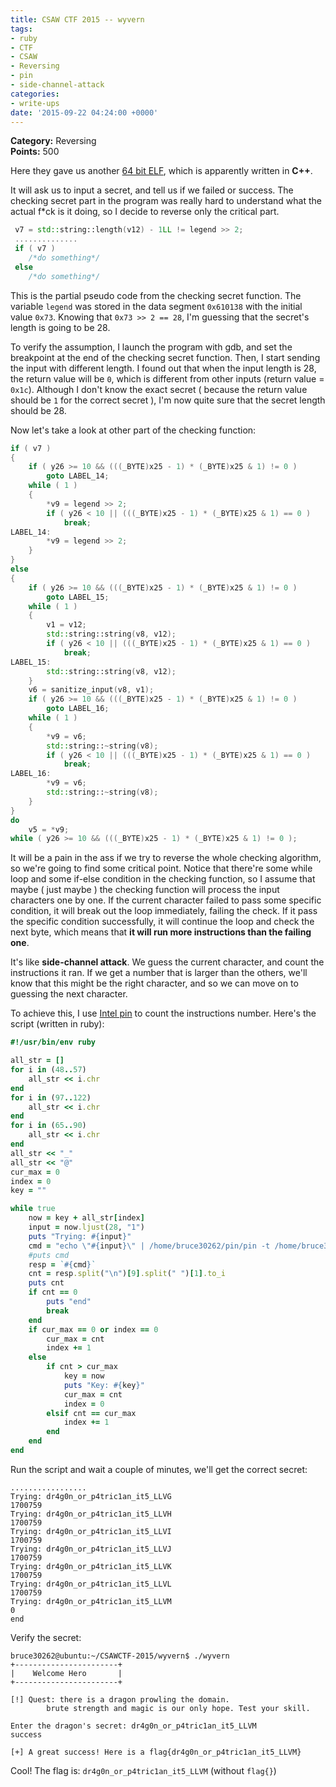 ```yaml
---
title: CSAW CTF 2015 -- wyvern
tags:
- ruby
- CTF
- CSAW
- Reversing
- pin
- side-channel-attack
categories:
- write-ups
date: '2015-09-22 04:24:00 +0000'
---
```


**Category:** Reversing  
**Points:** 500 

Here they gave us another [64 bit ELF](https://github.com/ctfs/write-ups-2015/blob/master/csaw-ctf-2015/reverse/wyvern-500/wyvern_c85f1be480808a9da350faaa6104a19b), which is apparently written in **C++**.  

<!-- more -->

It will ask us to input a secret, and tell us if we failed or success. The checking secret part in the program was really hard to understand what the actual f\*ck is it doing, so I decide to reverse only the critical part.

```c++
 v7 = std::string::length(v12) - 1LL != legend >> 2;
 ..............
 if ( v7 )
 	/*do something*/
 else
 	/*do something*/
```

This is the partial pseudo code from the checking secret function. The variable `legend` was stored in the data segment `0x610138` with the initial value `0x73`. Knowing that `0x73 >> 2 == 28`, I'm guessing that the secret's length is going to be 28.  

To verify the assumption, I launch the program with gdb, and set the breakpoint at the end of the checking secret function. Then, I start sending the input with different length. I found out that when the input length is 28, the return value will be `0`, which is different from other inputs (return value = `0x1c`). Although I don't know the exact secret ( because the return value should be `1` for the correct secret ), I'm now quite sure that the secret length should be 28.  

Now let's take a look at other part of the checking function:  
```c++
if ( v7 )
{
    if ( y26 >= 10 && (((_BYTE)x25 - 1) * (_BYTE)x25 & 1) != 0 )
        goto LABEL_14;
    while ( 1 )
    {
        *v9 = legend >> 2;
        if ( y26 < 10 || (((_BYTE)x25 - 1) * (_BYTE)x25 & 1) == 0 )
            break;
LABEL_14:
        *v9 = legend >> 2;
    }
}
else
{
    if ( y26 >= 10 && (((_BYTE)x25 - 1) * (_BYTE)x25 & 1) != 0 )
        goto LABEL_15;
    while ( 1 )
    {
        v1 = v12;
        std::string::string(v8, v12);
        if ( y26 < 10 || (((_BYTE)x25 - 1) * (_BYTE)x25 & 1) == 0 )
            break;
LABEL_15:
        std::string::string(v8, v12);
    }
    v6 = sanitize_input(v8, v1);
    if ( y26 >= 10 && (((_BYTE)x25 - 1) * (_BYTE)x25 & 1) != 0 )
        goto LABEL_16;
    while ( 1 )
    {
        *v9 = v6;
        std::string::~string(v8);
        if ( y26 < 10 || (((_BYTE)x25 - 1) * (_BYTE)x25 & 1) == 0 )
            break;
LABEL_16:
        *v9 = v6;
        std::string::~string(v8);
    }
}
do
    v5 = *v9;
while ( y26 >= 10 && (((_BYTE)x25 - 1) * (_BYTE)x25 & 1) != 0 );
```

It will be a pain in the ass if we try to reverse the whole checking algorithm, so we're going to find some critical point. Notice that there're some while loop and some if-else condition in the checking function, so I assume that maybe ( just maybe ) the checking function will process the input characters one by one. If the current character failed to pass some specific condition, it will break out the loop immediately, failing the check. If it pass the specific condition successfully, it will continue the loop and check the next byte, which means that **it will run more instructions than the failing one**.  

It's like **side-channel attack**. We guess the current character, and count the instructions it ran. If we get a number that is larger than the others, we'll know that this might be the right character, and so we can move on to guessing the next character.  

To achieve this, I use [Intel pin](https://software.intel.com/en-us/articles/pin-a-dynamic-binary-instrumentation-tool) to count the instructions number. Here's the script (written in ruby):

```ruby
#!/usr/bin/env ruby

all_str = []
for i in (48..57)
    all_str << i.chr
end
for i in (97..122)
    all_str << i.chr
end
for i in (65..90)
    all_str << i.chr
end
all_str << "_"
all_str << "@"
cur_max = 0
index = 0
key = ""

while true
    now = key + all_str[index]
    input = now.ljust(28, "1")
    puts "Trying: #{input}"
    cmd = "echo \"#{input}\" | /home/bruce30262/pin/pin -t /home/bruce30262/pin/source/tools/ManualExamples/obj-intel64/inscount0.so -- /home/bruce30262/CSAWCTF-2015/wyvern/wyvern; cat inscount.out"
    #puts cmd
    resp = `#{cmd}`
    cnt = resp.split("\n")[9].split(" ")[1].to_i
    puts cnt
    if cnt == 0
        puts "end"
        break
    end
    if cur_max == 0 or index == 0
        cur_max = cnt
        index += 1
    else
        if cnt > cur_max
            key = now
            puts "Key: #{key}"
            cur_max = cnt
            index = 0
        elsif cnt == cur_max
            index += 1
        end
    end
end

```

Run the script and wait a couple of minutes, we'll get the correct secret: 
```
.................
Trying: dr4g0n_or_p4tric1an_it5_LLVG
1700759
Trying: dr4g0n_or_p4tric1an_it5_LLVH
1700759
Trying: dr4g0n_or_p4tric1an_it5_LLVI
1700759
Trying: dr4g0n_or_p4tric1an_it5_LLVJ
1700759
Trying: dr4g0n_or_p4tric1an_it5_LLVK
1700759
Trying: dr4g0n_or_p4tric1an_it5_LLVL
1700759
Trying: dr4g0n_or_p4tric1an_it5_LLVM
0
end
```

Verify the secret:
```
bruce30262@ubuntu:~/CSAWCTF-2015/wyvern$ ./wyvern
+-----------------------+
|    Welcome Hero       |
+-----------------------+

[!] Quest: there is a dragon prowling the domain.
        brute strength and magic is our only hope. Test your skill.

Enter the dragon's secret: dr4g0n_or_p4tric1an_it5_LLVM
success

[+] A great success! Here is a flag{dr4g0n_or_p4tric1an_it5_LLVM}
```  
Cool! The flag is: `dr4g0n_or_p4tric1an_it5_LLVM` (without `flag{}`)
